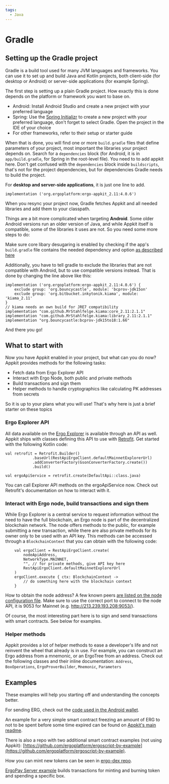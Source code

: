 ```yaml
---
tags:
  - Java
---
```


# Gradle 

## Setting up the Gradle project

Gradle is a build tool used for many JVM languages and frameworks. You can use it to set up and build Java and Kotlin projects, both client-side (for desktop or Android) or server-side applications (for example Spring).

The first step is setting up a plain Gradle project. How exactly this is done depends on the platform or framework you want to base on.

* Android: Install Android Studio and create a new project with your preferred language
* Spring: Use the [Spring Initializr](https://start.spring.io/) to create a new project with your preferred language, don't forget to select Gradle. Open the project in the IDE of your choice
* For other frameworks, refer to their setup or starter guide

When that is done, you will find one or more `build.gradle` files that define parameters of your project, most important the libraries your project depends on. Search for a `dependencies` block (for Android, it is in `app/build.gradle`, for Spring in the root-level file). You need to to add appkit here. Don't get confused with the `dependencies` block inside `buildscripts`, that's not for the project dependencies, but for dependencies Gradle needs to build the project.

For **desktop and server-side applications**, it is just one line to add.

    implementation ('org.ergoplatform:ergo-appkit_2.11:4.0.6')

When you resync your project now, Gradle fetches Appkit and all needed libraries and add them to your classpath.

Things are a bit more complicated when targeting **Android**. Some older Android versions run an older version of Java, and while Appkit itself is compatible, some of the libraries it uses are not. So you need some more steps to do:

Make sure core libary desugaring is enabled by checking if the app's `build.gradle` file contains the needed dependency and option [as described here](https://developer.android.com/studio/write/java8-support#library-desugaring)

Additionally, you have to tell gradle to exclude the libraries that are not compatible with Android, but to use compatible versions instead. That is done by changing the line above like this:

    implementation ('org.ergoplatform:ergo-appkit_2.11:4.0.6') {
        exclude group: 'org.bouncycastle', module: 'bcprov-jdk15on'
        exclude group: 'org.bitbucket.inkytonik.kiama', module: 'kiama_2.11'
    }
    // kiama needs an own build for JRE7 compatibility
    implementation "com.github.MrStahlfelge.kiama:core_2.11:2.1.1"
    implementation "com.github.MrStahlfelge.kiama:library_2.11:2.1.1"
    implementation "org.bouncycastle:bcprov-jdk15to18:1.66"

And there you go!

## What to start with
Now you have Appkit enabled in your project, but what can you do now? Appkit provides methods for the following tasks:

* Fetch data from Ergo Explorer API
* Interact with Ergo Node, both public and private methods
* Build transactions and sign them
* Helper methods to handle cryptographics like calculating PK addresses from secrets

So it is up to your plans what you will use! That's why here is just a brief starter on these topics

### Ergo Explorer API
All data available on the [Ergo Explorer](https://explorer.ergoplatform.com/en/) is available through an API as well. Appkit ships with classes defining this API to use with [Retrofit](https://square.github.io/retrofit/). Get started with the following Kotlin code:

    val retrofit = Retrofit.Builder()
                .baseUrl(RestApiErgoClient.defaultMainnetExplorerUrl)
                .addConverterFactory(GsonConverterFactory.create())
                .build()

    val ergoApiService = retrofit.create(DefaultApi::class.java)

You can call Explorer API methods on the ergoApiService now. Check out Retrofit's documentation on how to interact with it.

### Interact with Ergo node, build transactions and sign them
While Ergo Explorer is a central service to request information without the need to have the full blockchain, an Ergo node is part of the decentralized blockchain network. The node offers methods to the public, for example submitting a new transaction, while there are also private methods for its owner only to be used with an API key. This methods can be accessed through a `BlockchainContext` that you can obtain with the following code:

        val ergoClient = RestApiErgoClient.create(
            nodeApiAddress,
            NetworkType.MAINNET,
            "", // for private methods, give API key here
            RestApiErgoClient.defaultMainnetExplorerUrl
        )
        ergoClient.execute { ctx: BlockchainContext ->
            // do something here with the blockchain context
        }

How to obtain the node address? A few known peers [are listed on the node configuration file](https://github.com/ergoplatform/ergo/blob/e68ce6180b13bffb024cf9e26c7c16a7be70a22c/src/main/resources/mainnet.conf#L43). Make sure to use the correct port to connect to the node API, it is 9053 for Mainnet (e.g. http://213.239.193.208:9053/).

Of course, the most interesting part here is to sign and send transactions with smart contracts. See below for examples.

### Helper methods
Appkit provides a lot of helper methods to ease a developer's life and not reinvent the wheel that already is in use. For example, you can construct an Ergo address from a mnemonic, or an ErgoTree from an address. Check out the following classes and their inline documentation: `Address`, `BoxOperations`, `ErgoProverBuilder`, `Mnemonic`, `Parameters`

## Examples

These examples will help you starting off and understanding the concepts better.

For sending ERG, check out the [code used in the Android wallet](https://github.com/MrStahlfelge/ergo-wallet-android/blob/0e4e10d5ad18453ca43948514d73255c567fefd1/app/src/main/java/org/ergoplatform/android/ErgoFacade.kt#L86).

An example for a very simple smart contract freezing an amount of ERG to not to be spent before some time expired can be found on [Appkit's main readme](https://github.com/ergoplatform/ergo-appkit/blob/develop/README.md#using-from-java).

There is also a repo with two additional smart contract examples (not using Appkit): [https://github.com/ergoplatform/ergoscript-by-example](https://github.com/ergoplatform/ergoscript-by-example).

How you can mint new tokens can be seen in [ergo-dex repo](https://github.com/ergoplatform/ergo-dex/blob/50596a92a465f52904b5d8015e8ae0d62e414176/src/main/scala-2.12/org/ergoplatform/dex/commands/IssueTokenCmd.scala).

[ErgoPay Server example](https://github.com/MrStahlfelge/ergopay-server-example/blob/master/src/main/java/org/ergoplatform/ergopay/ErgoPaySampleController.java) builds transactions for minting and burning token and spending a specific box.